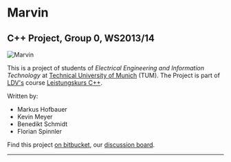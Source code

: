 Marvin
====================

C++ Project, Group 0, WS2013/14
---------------------

![Marvin](https://bitbucket.org/leistungskursc/robohockey/raw/3aaf38f002c7654fde272f4f6354fbed55c2263a/resources/marvin.jpg "Marvin")

This is a project of students of *Electrical Engineering and Information Technology* at [Technical University of Munich](http://www.tum.de) (TUM).
The Project is part of [LDV's](http://www.ldv.ei.tum.de/en/homepage/) course [Leistungskurs C++](http://www.ldv.ei.tum.de/en/lehre/leistungskurs-c/).

Written by:

-   Markus Hofbauer
-   Kevin Meyer
-   Benedikt Schmidt
-   Florian Spinnler


Find this project [on bitbucket](https://bitbucket.org/leistungskursc/robohockey), our [discussion board](http://kevin-meyer.de/forum/).

---
